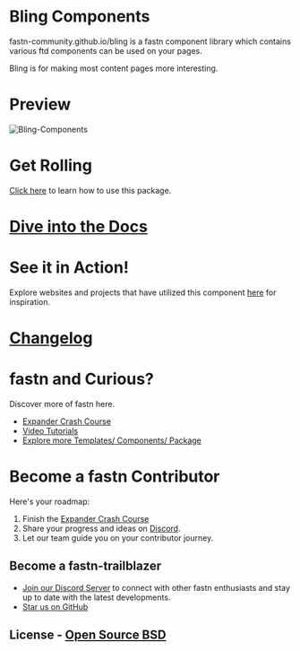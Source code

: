# Bling Components

fastn-community.github.io/bling is a fastn component library which contains
various ftd components can be used on your pages.

Bling is for making most content pages more interesting.

# Preview

![Bling-Components](/static/bling-components.png)

# Get Rolling

[Click here](https://fastn-community.github.io/bling/) to learn how to use this package.

# [Dive into the Docs](https://fastn-community.github.io/bling/)

# See it in Action! 

Explore websites and projects that have utilized this component [here](https://fastn.com/home/#there-are-a-lot-of-ready-made-ftd-components-available-today)
for inspiration.


# [Changelog](Changelog.md)

# fastn and Curious?

Discover more of fastn here.

- [Expander Crash Course](https://fastn.com/expander/)
- [Video Tutorials](https://fastn.com/expander/hello-world/-/build/)
- [Explore more Templates/ Components/ Package](https://fastn.com/featured/)

# Become a fastn Contributor

Here's your roadmap:

1.  Finish the [Expander Crash Course](https://fastn.com/expander/)
2.  Share your progress and ideas on [Discord](https://discord.gg/bucrdvptYd).
3.  Let our team guide you on your contributor journey.

## Become a fastn-trailblazer

- [Join our Discord Server](https://discord.gg/bucrdvptYd) to connect with other fastn enthusiasts and stay up to date with the latest developments.
- [Star us on GitHub](https://github.com/fastn-stack/fastn/)

## License - [Open Source BSD](https://github.com/fastn-community/bling/blob/main/LICENSE)
